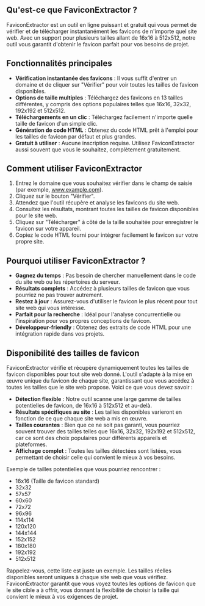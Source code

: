 ## Qu'est-ce que FaviconExtractor ?

FaviconExtractor est un outil en ligne puissant et gratuit qui vous permet de vérifier et de télécharger instantanément les favicons de n'importe quel site web. Avec un support pour plusieurs tailles allant de 16x16 à 512x512, notre outil vous garantit d'obtenir le favicon parfait pour vos besoins de projet.

## Fonctionnalités principales

- **Vérification instantanée des favicons** : Il vous suffit d'entrer un domaine et de cliquer sur "Vérifier" pour voir toutes les tailles de favicon disponibles.
- **Options de taille multiples** : Téléchargez des favicons en 13 tailles différentes, y compris des options populaires telles que 16x16, 32x32, 192x192 et 512x512.
- **Téléchargements en un clic** : Téléchargez facilement n'importe quelle taille de favicon d'un simple clic.
- **Génération de code HTML** : Obtenez du code HTML prêt à l'emploi pour les tailles de favicon par défaut et plus grandes.
- **Gratuit à utiliser** : Aucune inscription requise. Utilisez FaviconExtractor aussi souvent que vous le souhaitez, complètement gratuitement.

## Comment utiliser FaviconExtractor

1. Entrez le domaine que vous souhaitez vérifier dans le champ de saisie (par exemple, www.example.com).
2. Cliquez sur le bouton "Vérifier".
3. Attendez que l'outil récupère et analyse les favicons du site web.
4. Consultez les résultats, montrant toutes les tailles de favicon disponibles pour le site web.
5. Cliquez sur "Télécharger" à côté de la taille souhaitée pour enregistrer le favicon sur votre appareil.
6. Copiez le code HTML fourni pour intégrer facilement le favicon sur votre propre site.

## Pourquoi utiliser FaviconExtractor ?

- **Gagnez du temps** : Pas besoin de chercher manuellement dans le code du site web ou les répertoires du serveur.
- **Résultats complets** : Accédez à plusieurs tailles de favicon que vous pourriez ne pas trouver autrement.
- **Restez à jour** : Assurez-vous d'utiliser le favicon le plus récent pour tout site web qui vous intéresse.
- **Parfait pour la recherche** : Idéal pour l'analyse concurrentielle ou l'inspiration pour vos propres conceptions de favicon.
- **Développeur-friendly** : Obtenez des extraits de code HTML pour une intégration rapide dans vos projets.

## Disponibilité des tailles de favicon

FaviconExtractor vérifie et récupère dynamiquement toutes les tailles de favicon disponibles pour tout site web donné. L'outil s'adapte à la mise en œuvre unique du favicon de chaque site, garantissant que vous accédez à toutes les tailles que le site web propose. Voici ce que vous devez savoir :

- **Détection flexible** : Notre outil scanne une large gamme de tailles potentielles de favicon, de 16x16 à 512x512 et au-delà.
- **Résultats spécifiques au site** : Les tailles disponibles varieront en fonction de ce que chaque site web a mis en œuvre.
- **Tailles courantes** : Bien que ce ne soit pas garanti, vous pourriez souvent trouver des tailles telles que 16x16, 32x32, 192x192 et 512x512, car ce sont des choix populaires pour différents appareils et plateformes.
- **Affichage complet** : Toutes les tailles détectées sont listées, vous permettant de choisir celle qui convient le mieux à vos besoins.

Exemple de tailles potentielles que vous pourriez rencontrer :
- 16x16 (Taille de favicon standard)
- 32x32
- 57x57
- 60x60
- 72x72
- 96x96
- 114x114
- 120x120
- 144x144
- 152x152
- 180x180
- 192x192
- 512x512

Rappelez-vous, cette liste est juste un exemple. Les tailles réelles disponibles seront uniques à chaque site web que vous vérifiez. FaviconExtractor garantit que vous voyez toutes les options de favicon que le site cible a à offrir, vous donnant la flexibilité de choisir la taille qui convient le mieux à vos exigences de projet.